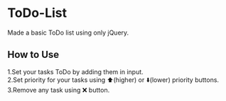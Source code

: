 # ToDo-List
Made a basic ToDo list using only jQuery.<br>
## How to Use<br>
1.Set your tasks ToDo by adding them in input.<br>
2.Set priority for your tasks using ⬆️(higher) or ⬇️(lower) priority buttons.<br>
3.Remove any task using ❌ button.<br>
